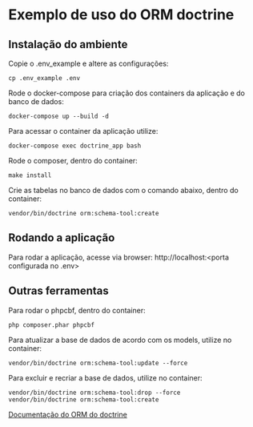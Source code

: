 # Exemplo de uso do ORM doctrine

## Instalação do ambiente
Copie o .env_example e altere as configurações:
```
cp .env_example .env
```

Rode o docker-compose para criação dos containers da aplicação e do banco de dados:
```
docker-compose up --build -d
```

Para acessar o container da aplicação utilize:
```
docker-compose exec doctrine_app bash
```

Rode o composer, dentro do container:
```
make install
```

Crie as tabelas no banco de dados com o comando abaixo, dentro do container:
```
vendor/bin/doctrine orm:schema-tool:create
```

## Rodando a aplicação
Para rodar a aplicação, acesse via browser:
http://localhost:<porta configurada no .env>

## Outras ferramentas

Para rodar o phpcbf, dentro do container:
```
php composer.phar phpcbf
```

Para atualizar a base de dados de acordo com os models, utilize no container:
```
vendor/bin/doctrine orm:schema-tool:update --force
```

Para excluir e recriar a base de dados, utilize no container:
```
vendor/bin/doctrine orm:schema-tool:drop --force
vendor/bin/doctrine orm:schema-tool:create
```

[Documentação do ORM do doctrine](https://www.doctrine-project.org/projects/doctrine-orm/en/2.7/index.html)

